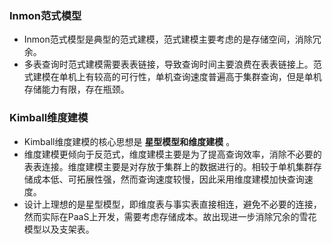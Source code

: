 
### Inmon范式模型
 - Inmon范式模型是典型的范式建模，范式建模主要考虑的是存储空间，消除冗余。
 - 多表查询时范式建模需要表表链接，导致查询时间主要浪费在表表链接上。范式建模在单机上有较高的可行性，单机查询速度普遍高于集群查询，但是单机存储能力有限，存在瓶颈。
### Kimball维度建模
 - Kimball维度建模的核心思想是 **星型模型和维度建模** 。
 - 维度建模更倾向于反范式，维度建模主要是为了提高查询效率，消除不必要的表表连接。维度建模主要是对存放于集群上的数据进行的。相较于单机集群存储成本低、可拓展性强，然而查询速度较慢，因此采用维度建模加快查询速度。
 - 设计上理想的是星型模型，即维度表与事实表直接相连，避免不必要的连接，然而实际在PaaS上开发，需要考虑存储成本。故出现进一步消除冗余的雪花模型以及支架表。